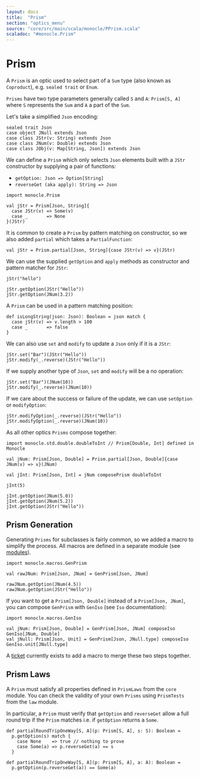 ```yaml
---
layout: docs
title:  "Prism"
section: "optics_menu"
source: "core/src/main/scala/monocle/PPrism.scala"
scaladoc: "#monocle.Prism"
---
```

# Prism

A `Prism` is an optic used to select part of a `Sum` type (also known as `Coproduct`), e.g. `sealed trait` or `Enum`.

`Prisms` have two type parameters generally called `S` and `A`: `Prism[S, A]` where `S` represents the `Sum` and `A` a part of the `Sum`.

Let's take a simplified `Json` encoding:

```tut:silent
sealed trait Json
case object JNull extends Json
case class JStr(v: String) extends Json
case class JNum(v: Double) extends Json
case class JObj(v: Map[String, Json]) extends Json
```

We can define a `Prism` which only selects `Json` elements built with a `JStr` constructor by supplying a pair of functions:

*   `getOption: Json => Option[String]`
*   `reverseGet (aka apply): String => Json`

```tut:silent
import monocle.Prism

val jStr = Prism[Json, String]{
  case JStr(v) => Some(v)
  case _       => None
}(JStr)
```

It is common to create a `Prism` by pattern matching on constructor, so we also added `partial` which takes a `PartialFunction`:

```tut:silent
val jStr = Prism.partial[Json, String]{case JStr(v) => v}(JStr)
```

We can use the supplied `getOption` and `apply` methods as constructor and pattern matcher for `JStr`:

```tut:book
jStr("hello")

jStr.getOption(JStr("Hello"))
jStr.getOption(JNum(3.2))
```

A `Prism` can be used in a pattern matching position:

```tut:silent
def isLongString(json: Json): Boolean = json match {
  case jStr(v) => v.length > 100
  case _       => false
}
```

We can also use `set` and `modify` to update a `Json` only if it is a `JStr`:

```tut:book
jStr.set("Bar")(JStr("Hello"))
jStr.modify(_.reverse)(JStr("Hello"))
```

If we supply another type of `Json`, `set` and `modify` will be a no operation:

```tut:book
jStr.set("Bar")(JNum(10))
jStr.modify(_.reverse)(JNum(10))
```

If we care about the success or failure of the update, we can use `setOption` or `modifyOption`:

```tut:book
jStr.modifyOption(_.reverse)(JStr("Hello"))
jStr.modifyOption(_.reverse)(JNum(10))
```

As all other optics `Prisms` compose together:

```tut:silent
import monocle.std.double.doubleToInt // Prism[Double, Int] defined in Monocle

val jNum: Prism[Json, Double] = Prism.partial[Json, Double]{case JNum(v) => v}(JNum)

val jInt: Prism[Json, Int] = jNum composePrism doubleToInt
```

```tut:book
jInt(5)

jInt.getOption(JNum(5.0))
jInt.getOption(JNum(5.2))
jInt.getOption(JStr("Hello"))
```

## Prism Generation

Generating `Prisms` for subclasses is fairly common, so we added a macro to simplify the process. All macros
are defined in a separate module (see [modules](../modules.html)).
 
```tut:silent
import monocle.macros.GenPrism

val rawJNum: Prism[Json, JNum] = GenPrism[Json, JNum]
```

```tut:book
rawJNum.getOption(JNum(4.5))
rawJNum.getOption(JStr("Hello"))
```

If you want to get a `Prism[Json, Double]` instead of a `Prism[Json, JNum]`, you can compose `GenPrism` 
with `GenIso` (see `Iso` documentation):

```tut:silent
import monocle.macros.GenIso

val jNum: Prism[Json, Double] = GenPrism[Json, JNum] composeIso GenIso[JNum, Double]
val jNull: Prism[Json, Unit] = GenPrism[Json, JNull.type] composeIso GenIso.unit[JNull.type]
```

A [ticket](https://github.com/julien-truffaut/Monocle/issues/363) currently exists to add a macro to merge these two steps together.

## Prism Laws

A `Prism` must satisfy all properties defined in `PrismLaws` from the `core` module.
You can check the validity of your own `Prisms` using `PrismTests` from the `law` module.

In particular, a `Prism` must verify that `getOption` and `reverseGet` allow a full round trip if the `Prism` matches
i.e. if `getOption` returns a `Some`.

```tut:silent
def partialRoundTripOneWay[S, A](p: Prism[S, A], s: S): Boolean =
  p.getOption(s) match {
    case None    => true // nothing to prove
    case Some(a) => p.reverseGet(a) == s
  }
  
def partialRoundTripOneWay[S, A](p: Prism[S, A], a: A): Boolean =
  p.getOption(p.reverseGet(a)) == Some(a)
```
